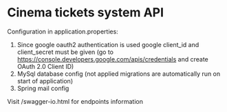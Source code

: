# Cinema tickets system API

Configuration in application.properties:
1. Since google oauth2 authentication is used google client_id and client_secret must be given 
(go to https://console.developers.google.com/apis/credentials and create OAuth 2.0 Client ID)
2. MySql database config (not applied migrations are automatically run on start of application)
3. Spring mail config

Visit /swagger-io.html for endpoints information
